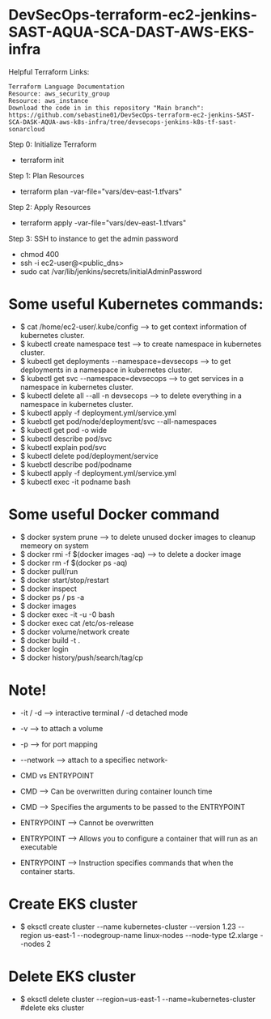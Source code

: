 # DevSecOps-terraform-ec2-jenkins-SAST-AQUA-SCA-DAST-AWS-EKS-infra

Helpful Terraform Links:

    Terraform Language Documentation
    Resource: aws_security_group
    Resource: aws_instance
    Download the code in in this repository "Main branch": https://github.com/sebastine01/DevSecOps-terraform-ec2-jenkins-SAST-SCA-DASK-AQUA-aws-k8s-infra/tree/devsecops-jenkins-k8s-tf-sast-sonarcloud

Step 0: Initialize Terraform

- terraform init

Step 1: Plan Resources

- terraform plan -var-file="vars/dev-east-1.tfvars"

Step 2: Apply Resources

- terraform apply -var-file="vars/dev-east-1.tfvars"

Step 3: SSH to instance to get the admin password

- chmod 400 <keypair>
- ssh -i <keypair> ec2-user@<public_dns>
- sudo cat /var/lib/jenkins/secrets/initialAdminPassword

# Some useful Kubernetes commands:

- $ cat /home/ec2-user/.kube/config  --> to get context information of kubernetes cluster.
- $ kubectl create namespace test --> to create namespace in kubernetes cluster.
- $ kubectl get deployments --namespace=devsecops --> to get deployments in a namespace in kubernetes cluster.
- $ kubectl get svc --namespace=devsecops --> to get services in a namespace in kubernetes cluster.
- $ kubectl delete all --all -n devsecops --> to delete everything in a namespace in kubernetes cluster.
- $ kubectl apply -f deployment.yml/service.yml
- $ kuebctl get pod/node/deployment/svc --all-namespaces
- $ kubectl get pod -o wide
- $ kubectl describe pod/svc 
- $ kubectl explain pod/svc
- $ kubectl delete pod/deployment/service
- $ kuebctl describe pod/podname
- $ kubectl apply -f deployment.yml/service.yml
- $ kubectl exec -it podname bash

# Some useful Docker command 

- $ docker system prune  --> to delete unused docker images to cleanup memeory on system 
- $ docker rmi -f $(docker images -aq) --> to delete a docker image
- $ docker rm -f $(docker ps -aq)
- $ docker pull/run <Images>
- $ docker start/stop/restart <containerName>
- $ docker inspect <ContainerName>
- $ docker ps / ps -a
- $ docker images
- $ docker exec -it -u -0 <ContainerName> bash
- $ docker exec <ContainerName> cat /etc/os-release
- $ docker volume/network create <name>
- $ docker build -t <MyImageName> .
- $ docker login
- $ docker history/push/search/tag/cp

# Note!
-  -it / -d --> interactive terminal / -d detached mode
-  -v --> to attach a volume
-  -p --> for port mapping
-  --network --> attach to a specifiec network-
  
-  CMD vs ENTRYPOINT
-  CMD --> Can be overwritten during container lounch time 
-  CMD --> Specifies the arguments to be passed to the ENTRYPOINT
-  ENTRYPOINT --> Cannot be overwritten
-  ENTRYPOINT --> Allows you to configure a container that will run as an executable
-  ENTRYPOINT --> Instruction specifies commands that when the container starts.

# Create EKS cluster

- $ eksctl create cluster --name kubernetes-cluster --version 1.23 --region us-east-1 --nodegroup-name linux-nodes --node-type t2.xlarge --nodes 2 

# Delete EKS cluster

- $ eksctl delete cluster --region=us-east-1 --name=kubernetes-cluster #delete eks cluster
